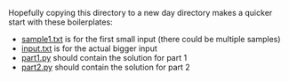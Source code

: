 Hopefully copying this directory to a new day directory makes a quicker start
with these boilerplates:

- [sample1.txt](./sample1.txt) is for the first small input (there could be
  multiple samples)
- [input.txt](./input.txt) is for the actual bigger input
- [part1.py](./part1.py) should contain the solution for part 1
- [part2.py](./part2.py) should contain the solution for part 2

